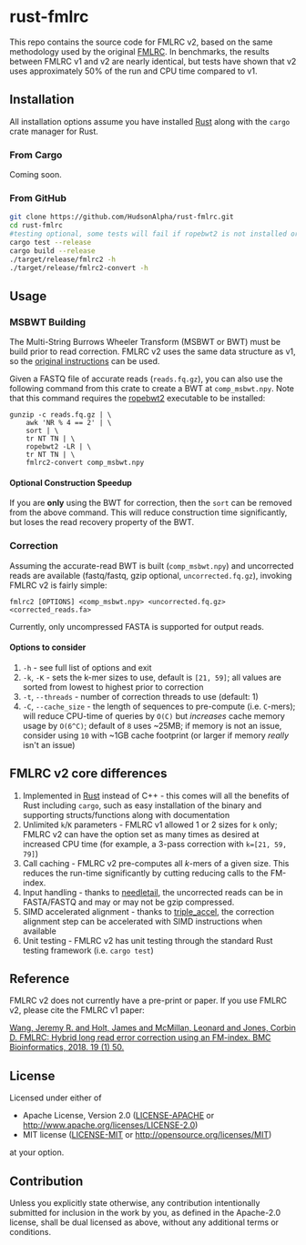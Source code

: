 # rust-fmlrc

This repo contains the source code for FMLRC v2, based on the same methodology used by the original [FMLRC](https://github.com/holtjma/fmlrc).  In benchmarks, the results between FMLRC v1 and v2 are nearly identical, but tests have shown that v2 uses approximately 50% of the run and CPU time compared to v1.

## Installation
All installation options assume you have installed [Rust](https://www.rust-lang.org) along with the `cargo` crate manager for Rust.

### From Cargo
Coming soon.

### From GitHub
```bash 
git clone https://github.com/HudsonAlpha/rust-fmlrc.git
cd rust-fmlrc
#testing optional, some tests will fail if ropebwt2 is not installed or cannot be found on PATH
cargo test --release
cargo build --release
./target/release/fmlrc2 -h
./target/release/fmlrc2-convert -h
```

## Usage
### MSBWT Building
The Multi-String Burrows Wheeler Transform (MSBWT or BWT) must be build prior to read correction. FMLRC v2 uses the same data structure as v1, so the [original instructions](https://github.com/holtjma/fmlrc#building-the-short-read-bwt) can be used.

Given a FASTQ file of accurate reads (`reads.fq.gz`), you can also use the following command from this crate to create a BWT at `comp_msbwt.npy`.  Note that this command requires the [ropebwt2](https://github.com/lh3/ropebwt2) executable to be installed:
```
gunzip -c reads.fq.gz | \
    awk 'NR % 4 == 2' | \
    sort | \
    tr NT TN | \
    ropebwt2 -LR | \
    tr NT TN | \
    fmlrc2-convert comp_msbwt.npy
```

#### Optional Construction Speedup
If you are **only** using the BWT for correction, then the `sort` can be removed from the above command. This will reduce construction time significantly, but loses the read recovery property of the BWT.

### Correction
Assuming the accurate-read BWT is built (`comp_msbwt.npy`) and uncorrected reads are available (fastq/fastq, gzip optional, `uncorrected.fq.gz`), invoking FMLRC v2 is fairly simple:
```
fmlrc2 [OPTIONS] <comp_msbwt.npy> <uncorrected.fq.gz> <corrected_reads.fa>
```

Currently, only uncompressed FASTA is supported for output reads.

#### Options to consider
1. `-h` - see full list of options and exit
2. `-k`, `-K` - sets the k-mer sizes to use, default is `[21, 59]`; all values are sorted from lowest to highest prior to correction
3. `-t`, `--threads` - number of correction threads to use (default: 1)
4. `-C`, `--cache_size` - the length of sequences to pre-compute (i.e. `C`-mers); will reduce CPU-time of queries by `O(C)` but *increases* cache memory usage by `O(6^C)`; default of `8` uses ~25MB; if memory is not an issue, consider using `10` with ~1GB cache footprint (or larger if memory _really_ isn't an issue)

## FMLRC v2 core differences
1. Implemented in [Rust](https://www.rust-lang.org) instead of C++ - this comes will all the benefits of Rust including `cargo`, such as easy installation of the binary and supporting structs/functions along with documentation
2. Unlimited `k`/`K` parameters - FMLRC v1 allowed 1 or 2 sizes for `k` only; FMLRC v2 can have the option set as many times as desired at increased CPU time (for example, a 3-pass correction with `k=[21, 59, 79]`) 
3. Call caching - FMLRC v2 pre-computes all _k_-mers of a given size. This reduces the run-time significantly by cutting reducing calls to the FM-index.
4. Input handling - thanks to [needletail](https://crates.io/crates/needletail), the uncorrected reads can be in FASTA/FASTQ and may or may not be gzip compressed.
5. SIMD accelerated alignment - thanks to [triple_accel](https://crates.io/crates/triple_accel), the correction alignment step can be accelerated with SIMD instructions when available
6. Unit testing - FMLRC v2 has unit testing through the standard Rust testing framework (i.e. `cargo test`)

## Reference
FMLRC v2 does not currently have a pre-print or paper. If you use FMLRC v2, please cite the FMLRC v1 paper:

[Wang, Jeremy R. and Holt, James and McMillan, Leonard and Jones, Corbin D. FMLRC: Hybrid long read error correction using an FM-index. BMC Bioinformatics, 2018. 19 (1) 50.](https://bmcbioinformatics.biomedcentral.com/articles/10.1186/s12859-018-2051-3)

## License
Licensed under either of

 * Apache License, Version 2.0
   ([LICENSE-APACHE](LICENSE-APACHE) or http://www.apache.org/licenses/LICENSE-2.0)
 * MIT license
   ([LICENSE-MIT](LICENSE-MIT) or http://opensource.org/licenses/MIT)

at your option.

## Contribution
Unless you explicitly state otherwise, any contribution intentionally submitted
for inclusion in the work by you, as defined in the Apache-2.0 license, shall be
dual licensed as above, without any additional terms or conditions.